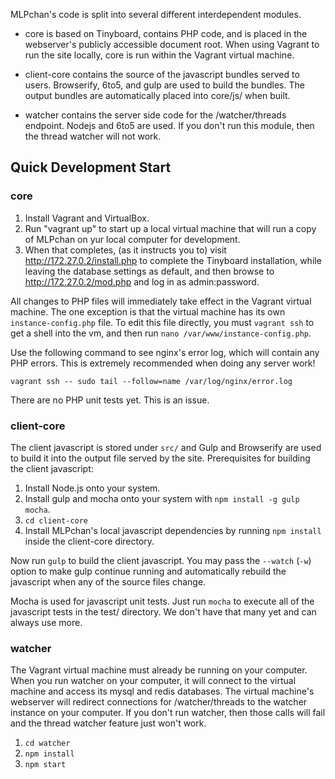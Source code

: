 MLPchan's code is split into several different interdependent modules.

* core is based on Tinyboard, contains PHP code, and is placed in the
  webserver's publicly accessible document root. When using Vagrant to run the
  site locally, core is run within the Vagrant virtual machine.

* client-core contains the source of the javascript bundles served to users.
  Browserify, 6to5, and gulp are used to build the bundles. The output bundles
  are automatically placed into core/js/ when built.

* watcher contains the server side code for the /watcher/threads endpoint.
  Nodejs and 6to5 are used. If you don't run this module, then the thread
  watcher will not work.

## Quick Development Start

### core

1. Install Vagrant and VirtualBox.
2. Run "vagrant up" to start up a local virtual machine that will run a copy of
 MLPchan on yur local computer for development.
3. When that completes, (as it instructs you to) visit
 http://172.27.0.2/install.php to complete the Tinyboard installation,
 while leaving the database settings as default, and then browse to
 http://172.27.0.2/mod.php and log in as admin:password.

All changes to PHP files will immediately take effect in the Vagrant virtual
machine. The one exception is that the virtual machine has its own
`instance-config.php` file. To edit this file directly, you must `vagrant ssh`
to get a shell into the vm, and then run `nano /var/www/instance-config.php`.

Use the following command to see nginx's error log, which will contain
any PHP errors. This is extremely recommended when doing any server work!

    vagrant ssh -- sudo tail --follow=name /var/log/nginx/error.log

There are no PHP unit tests yet. This is an issue.

### client-core

The client javascript is stored under `src/` and Gulp and Browserify are used to
build it into the output file served by the site. Prerequisites for building the
client javascript:

1. Install Node.js onto your system.
2. Install gulp and mocha onto your system with `npm install -g gulp mocha`.
3. `cd client-core`
4. Install MLPchan's local javascript dependencies by running `npm install`
 inside the client-core directory.

Now run `gulp` to build the client javascript. You may pass the `--watch` (`-w`)
option to make gulp continue running and automatically rebuild the javascript
when any of the source files change.

Mocha is used for javascript unit tests. Just run `mocha` to execute all of the
javascript tests in the test/ directory. We don't have that many yet and can
always use more.

### watcher

The Vagrant virtual machine must already be running on your computer. When you
run watcher on your computer, it will connect to the virtual machine and access
its mysql and redis databases. The virtual machine's webserver will redirect
connections for /watcher/threads to the watcher instance on your computer. If
you don't run watcher, then those calls will fail and the thread watcher
feature just won't work.

1. `cd watcher`
2. `npm install`
3. `npm start`
